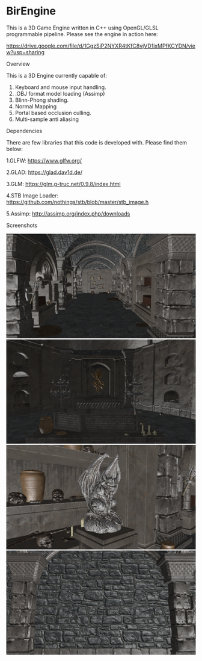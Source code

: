 # BirEngine

This is a 3D Game Engine written in C++ using OpenGL/GLSL programmable pipeline. Please see the engine in action here:
 
https://drive.google.com/file/d/1GgzSiP2NYXR4tKfC8vjVD1ixMPfKCYDN/view?usp=sharing

Overview

This is a 3D Engine currently capable of:

1. Keyboard and mouse input handling.
2. .OBJ format model loading (Assimp)
3. Blinn-Phong shading.
4. Normal Mapping
5. Portal based occlusion culling.
6. Multi-sample anti aliasing

Dependencies

There are few libraries that this code is developed with. Please find them below:

1.GLFW: https://www.glfw.org/

2.GLAD: https://glad.dav1d.de/

3.GLM: https://glm.g-truc.net/0.9.8/index.html

4.STB Image Loader: https://github.com/nothings/stb/blob/master/stb_image.h

5.Assimp: http://assimp.org/index.php/downloads


Screenshots

![](/Screenshots/SS1.png) ![](/Screenshots/SS2.png) ![](/Screenshots/SS3.png) ![](/Screenshots/SS4.png)
